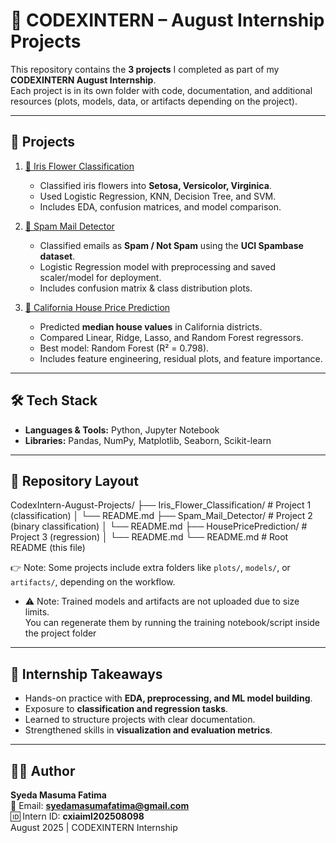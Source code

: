 # 🚀 CODEXINTERN – August Internship Projects  

This repository contains the **3 projects** I completed as part of my **CODEXINTERN August Internship**.  
Each project is in its own folder with code, documentation, and additional resources (plots, models, data, or artifacts depending on the project).  

---

## 📌 Projects  

1. [🌸 Iris Flower Classification](./Iris_Flower_Classification)  
   - Classified iris flowers into **Setosa, Versicolor, Virginica**.  
   - Used Logistic Regression, KNN, Decision Tree, and SVM.  
   - Includes EDA, confusion matrices, and model comparison.  

2. [📧 Spam Mail Detector](./Spam_Mail_Detector)  
   - Classified emails as **Spam / Not Spam** using the **UCI Spambase dataset**.  
   - Logistic Regression model with preprocessing and saved scaler/model for deployment.  
   - Includes confusion matrix & class distribution plots.  

3. [🏡 California House Price Prediction](./HousePricePrediction)  
   - Predicted **median house values** in California districts.  
   - Compared Linear, Ridge, Lasso, and Random Forest regressors.  
   - Best model: Random Forest (R² = 0.798).  
   - Includes feature engineering, residual plots, and feature importance.  
   

---

## 🛠️ Tech Stack  
- **Languages & Tools:** Python, Jupyter Notebook  
- **Libraries:** Pandas, NumPy, Matplotlib, Seaborn, Scikit-learn  

---

## 📂 Repository Layout  

CodexIntern-August-Projects/
├── Iris_Flower_Classification/ # Project 1 (classification)
│ └── README.md
├── Spam_Mail_Detector/ # Project 2 (binary classification)
│ └── README.md
├── HousePricePrediction/ # Project 3 (regression)
│ └── README.md
└── README.md # Root README (this file)


👉 Note: Some projects include extra folders like `plots/`, `models/`, or `artifacts/`, depending on the workflow.  
   - ⚠️ Note: Trained models and artifacts are not uploaded due to size limits.  
     You can regenerate them by running the training notebook/script inside the project folder

---

## 🎯 Internship Takeaways  
- Hands-on practice with **EDA, preprocessing, and ML model building**.  
- Exposure to **classification and regression tasks**.  
- Learned to structure projects with clear documentation.  
- Strengthened skills in **visualization and evaluation metrics**.  

---

## 👨‍💻 Author  
**Syeda Masuma Fatima**  
📧 Email: **syedamasumafatima@gmail.com**  
🆔 Intern ID: **cxiaiml202508098**  
August 2025 | CODEXINTERN Internship  
